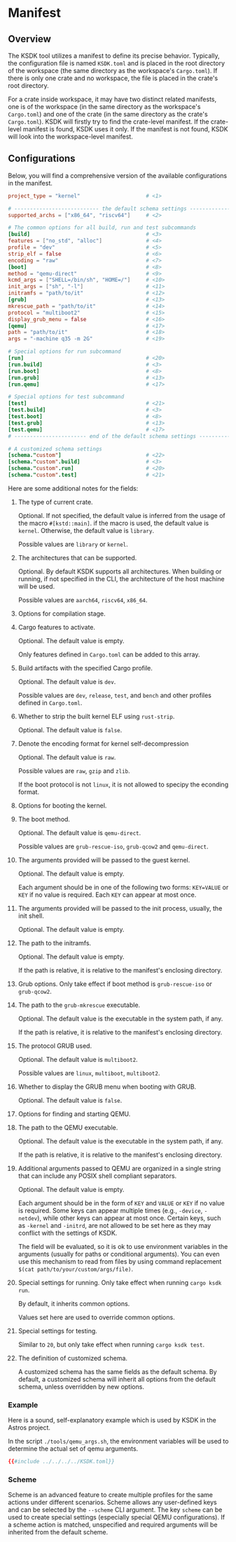 # Manifest

## Overview

The KSDK tool utilizes a manifest to define its precise behavior.
Typically, the configuration file is named `KSDK.toml`
and is placed in the root directory of the workspace
(the same directory as the workspace's `Cargo.toml`).
If there is only one crate and no workspace,
the file is placed in the crate's root directory.

For a crate inside workspace,
it may have two distinct related manifests,
one is of the workspace
(in the same directory as the workspace's `Cargo.toml`)
and one of the crate
(in the same directory as the crate's `Cargo.toml`).
KSDK will firstly try to find the crate-level manifest.
If the crate-level manifest is found, KSDK uses it only.
If the manifest is not found, KSDK will look into the
workspace-level manifest.

## Configurations

Below, you will find a comprehensive version of
the available configurations in the manifest.

```toml
project_type = "kernel"                     # <1> 

# --------------------------- the default schema settings -------------------------------
supported_archs = ["x86_64", "riscv64"]     # <2>

# The common options for all build, run and test subcommands 
[build]                                     # <3>
features = ["no_std", "alloc"]              # <4>
profile = "dev"                             # <5>
strip_elf = false                           # <6>
encoding = "raw"                            # <7>
[boot]                                      # <8>
method = "qemu-direct"                      # <9>
kcmd_args = ["SHELL=/bin/sh", "HOME=/"]     # <10>
init_args = ["sh", "-l"]                    # <11>
initramfs = "path/to/it"                    # <12>
[grub]                                      # <13>  
mkrescue_path = "path/to/it"                # <14>
protocol = "multiboot2"                     # <15> 
display_grub_menu = false                   # <16>
[qemu]                                      # <17>
path = "path/to/it"                         # <18>
args = "-machine q35 -m 2G"                 # <19>

# Special options for run subcommand
[run]                                       # <20>
[run.build]                                 # <3>
[run.boot]                                  # <8>
[run.grub]                                  # <13>
[run.qemu]                                  # <17>

# Special options for test subcommand
[test]                                      # <21>
[test.build]                                # <3>
[test.boot]                                 # <8>
[test.grub]                                 # <13>
[test.qemu]                                 # <17>
# ----------------------- end of the default schema settings ----------------------------

# A customized schema settings
[schema."custom"]                           # <22>
[schema."custom".build]                     # <3>
[schema."custom".run]                       # <20>
[schema."custom".test]                      # <21>
```

Here are some additional notes for the fields:

1. The type of current crate.

    Optional. If not specified,
    the default value is inferred from the usage of the macro `#[kstd::main]`.
    if the macro is used, the default value is `kernel`.
    Otherwise, the default value is `library`.
    
    Possible values are `library` or `kernel`.

2. The architectures that can be supported.

    Optional. By default KSDK supports all architectures.
    When building or running,
    if not specified in the CLI,
    the architecture of the host machine will be used.

    Possible values are `aarch64`, `riscv64`, `x86_64`.

3. Options for compilation stage.

4. Cargo features to activate.

    Optional. The default value is empty.

    Only features defined in `Cargo.toml` can be added to this array.

5. Build artifacts with the specified Cargo profile.

    Optional. The default value is `dev`.

    Possible values are `dev`, `release`, `test`, and `bench` 
    and other profiles defined in `Cargo.toml`.

6. Whether to strip the built kernel ELF using `rust-strip`.

    Optional. The default value is `false`.

7. Denote the encoding format for kernel self-decompression

    Optional. The default value is `raw`.

    Possible values are `raw`, `gzip` and `zlib`.

    If the boot protocol is not `linux`, it is not allowed to specipy the econding format.

8. Options for booting the kernel.

9. The boot method.

    Optional. The default value is `qemu-direct`.

    Possible values are `grub-rescue-iso`, `grub-qcow2` and `qemu-direct`.

10. The arguments provided will be passed to the guest kernel.

    Optional. The default value is empty.

    Each argument should be in one of the following two forms:
    `KEY=VALUE` or `KEY` if no value is required.
    Each `KEY` can appear at most once.

11. The arguments provided will be passed to the init process,
usually, the init shell.

    Optional. The default value is empty.

12. The path to the initramfs.

    Optional. The default value is empty.

    If the path is relative, it is relative to the manifest's enclosing directory.

13. Grub options. Only take effect if boot method is `grub-rescue-iso` or `grub-qcow2`.

14. The path to the `grub-mkrescue` executable.

    Optional. The default value is the executable in the system path, if any.

    If the path is relative, it is relative to the manifest's enclosing directory.

15. The protocol GRUB used.

    Optional. The default value is `multiboot2`.

    Possible values are `linux`, `multiboot`, `multiboot2`.

16. Whether to display the GRUB menu when booting with GRUB.

    Optional. The default value is `false`.

17. Options for finding and starting QEMU.

18. The path to the QEMU executable.

    Optional. The default value is the executable in the system path, if any.

    If the path is relative, it is relative to the manifest's enclosing directory.

19. Additional arguments passed to QEMU are organized in a single string that
can include any POSIX shell compliant separators.

    Optional. The default value is empty.

    Each argument should be in the form of `KEY` and `VALUE`
    or `KEY` if no value is required.
    Some keys can appear multiple times
    (e.g., `-device`, `-netdev`),
    while other keys can appear at most once.
    Certain keys, such as `-kernel` and `-initrd`,
    are not allowed to be set here
    as they may conflict with the settings of KSDK.

    The field will be evaluated, so it is ok to use environment variables
    in the arguments (usually for paths or conditional arguments). You can
    even use this mechanism to read from files by using command replacement
    `$(cat path/to/your/custom/args/file)`.

20. Special settings for running. Only take effect when running `cargo ksdk run`.

    By default, it inherits common options. 
    
    Values set here are used to override common options.

21. Special settings for testing. 

    Similar to `20`, but only take effect when running `cargo ksdk test`.

22. The definition of customized schema. 

    A customized schema has the same fields as the default schema. 
    By default, a customized schema will inherit all options from the default schema,
    unless overridden by new options.

### Example

Here is a sound, self-explanatory example which is used by KSDK 
in the Astros project.

In the script `./tools/qemu_args.sh`, the environment variables will be
used to determine the actual set of qemu arguments.

```toml
{{#include ../../../../KSDK.toml}}
```

### Scheme

Scheme is an advanced feature to create multiple profiles for
the same actions under different scenarios. Scheme allows any
user-defined keys and can be selected by the `--scheme` CLI
argument. The key `scheme` can be used to create special settings
(especially special QEMU configurations). If a scheme action is
matched, unspecified and required arguments will be inherited
from the default scheme.
